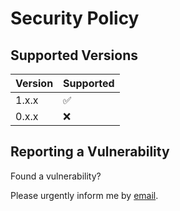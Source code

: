 # Security Policy

## Supported Versions

| Version | Supported          |
| ------- | ------------------ |
| 1.x.x   | :white_check_mark: |
| 0.x.x   | :x:                |

## Reporting a Vulnerability

Found a vulnerability?

Please urgently inform me by
[email](https://github.com/JakeFenley/koa-zod-router/blob/main/package.json#L21).
